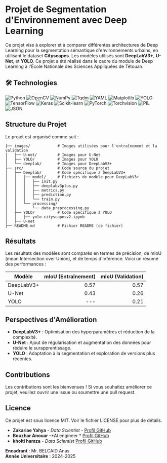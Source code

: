 # Projet de Segmentation d'Environnement avec Deep Learning

Ce projet vise à explorer et à comparer différentes architectures de Deep Learning pour la segmentation sémantique d'environnements urbains, en utilisant le dataset **Cityscapes**. Les modèles utilisés sont **DeepLabV3+**, **U-Net**, et **YOLO**. Ce projet a été réalisé dans le cadre du module de Deep Learning à l'École Nationale des Sciences Appliquées de Tétouan.

## 🛠 Technologies

![Python](https://img.shields.io/badge/Python-3.12+-blue)
![OpenCV](https://img.shields.io/badge/OpenCV-Image%20Processing-green)
![NumPy](https://img.shields.io/badge/NumPy-Numerical%20Operations-blue)
![Tqdm](https://img.shields.io/badge/Tqdm-Progress%20Bar-orange)
![YAML](https://img.shields.io/badge/YAML-Data%20Serialization-yellow)
![Matplotlib](https://img.shields.io/badge/Matplotlib-Visualization-red)
![YOLO](https://img.shields.io/badge/YOLO-Object%20Detection-purple)
![TensorFlow](https://img.shields.io/badge/TensorFlow-Machine%20Learning-orange)
![Keras](https://img.shields.io/badge/Keras-Deep%20Learning-red)
![Scikit-learn](https://img.shields.io/badge/Scikit--learn-Machine%20Learning-blue)
![PyTorch](https://img.shields.io/badge/PyTorch-Deep%20Learning-orange)
![Torchvision](https://img.shields.io/badge/Torchvision-Computer%20Vision-green)
![PIL](https://img.shields.io/badge/PIL-Image%20Manipulation-blue)
![JSON](https://img.shields.io/badge/JSON-Data%20Manipulation-yellow)

## Structure du Projet

Le projet est organisé comme suit :
```
├── images/            # Images utilisées pour l'entraînement et la validation
│   ├── U-net/         # Images pour U-Net
│   ├── YOLO/          # Images pour YOLO
│   └── deeplab/       # Images pour DeepLabV3+
├── src/               # Code source du projet
│   ├── Deeplab/       # Code spécifique à DeepLabV3+
│   │   ├── model/     # Fichiers de modèle pour DeepLabV3+
│   │   │   ├── init.py
│   │   │   ├── deeplabv3plus.py
│   │   │   ├── metrics.py
│   │   │   ├── prediction.py
│   │   │   └── train.py
│   │   └── processing/
│   │       └── data_preprocessing.py
│   ├── YOLO/          # Code spécifique à YOLO
│   │   ├── yolo-cityscapesv2.ipynb
│   ├── U-net
├── README.md          # Fichier README (ce fichier)
```


## Résultats

Les résultats des modèles sont comparés en termes de précision, de mIoU (mean Intersection over Union), et de temps d'inférence. Voici un résumé des performances :

 | Modèle     | mIoU (Entraînement) | mIoU (Validation) |
 |------------|---------------------:|------------------:|
 | DeepLabV3+ | 0.57                | 0.57             |
 | U-Net      | 0.43                | 0.26             |
 | YOLO       | ---                 | 0.21             |


## Perspectives d'Amélioration

- **DeepLabV3+** : Optimisation des hyperparamètres et réduction de la complexité.
- **U-Net** : Ajout de régularisation et augmentation des données pour réduire le surapprentissage.
- **YOLO** : Adaptation à la segmentation et exploration de versions plus récentes.

## Contributions

Les contributions sont les bienvenues ! Si vous souhaitez améliorer ce projet, veuillez ouvrir une issue ou soumettre une pull request.

## Licence

Ce projet est sous licence MIT. Voir le fichier LICENSE pour plus de détails.
* **Zakariae Yahya** - *Data Scientist* - [Profil GitHub](https://github.com/zakariaeyahya)
* **Bouzhar Anouar** -*AI engineer * [Profil GitHub](https://www.linkedin.com/in/anouar-bouzhar-992519287/)
* **kholti hamza** - *Data Scientist* [Profil GitHub](https://www.linkedin.com/in/hamza-kholti-075288209/)

**Encadrant** : Mr. BELCAID Anas  
**Année Universitaire** : 2024-2025
